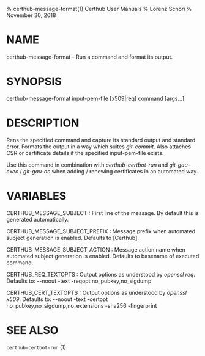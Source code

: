 % certhub-message-format(1) Certhub User Manuals
% Lorenz Schori
% November 30, 2018

# NAME

certhub-message-format - Run a command and format its output.

# SYNOPSIS

certhub-message-format input-pem-file [x509|req] command [args...]

# DESCRIPTION

Rens the specified command and capture its standard output and standard error.
Formats the output in a way which suites *git-commit*. Also attaches CSR or
certificate details if the specified input-pem-file exists.

Use this command in combination with *certhub-certbot-run* and *git-gau-exec* /
*git-gau-ac* when adding / renewing certificates in an automated way.


# VARIABLES

CERTHUB\_MESSAGE\_SUBJECT
:   First line of the message. By default this is generated automatically.

CERTHUB\_MESSAGE\_SUBJECT\_PREFIX
:   Message prefix when automated subject generation is enabled. Defaults to
    [Certhub].

CERTHUB\_MESSAGE\_SUBJECT\_ACTION
:   Message action name when automated subject generation is enabled. Defaults
    to basename of executed command.

CERTHUB\_REQ\_TEXTOPTS
:   Output options as understood by *openssl req*. Defaults to: --noout -text
    -reqopt no\_pubkey,no\_sigdump

CERTHUB\_CERT\_TEXTOPTS
:   Output options as understood by *openssl x509*. Defaults to: --noout -text
    -certopt no\_pubkey,no\_sigdump,no\_extensions -sha256 -fingerprint


# SEE ALSO

`certhub-certbot-run` (1).
